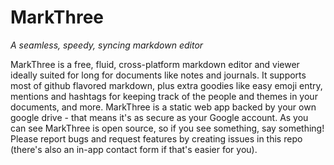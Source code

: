 # MarkThree

_A seamless, speedy, syncing markdown editor_

MarkThree is a free, fluid, cross-platform markdown editor and viewer ideally suited for long for documents like notes and journals. It supports most of github flavored markdown, plus extra goodies like easy emoji entry, mentions and hashtags for keeping track of the people and themes in your documents, and more. MarkThree is a static web app backed by your own google drive - that means it's as secure as your Google account. As you can see MarkThree is open source, so if you see something, say something! Please report bugs and request features by creating issues in this repo (there's also an in-app contact form if that's easier for you).
